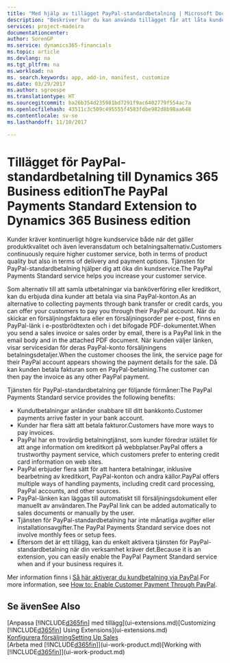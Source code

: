 ```yaml
---
title: "Med hjälp av tillägget PayPal-standardbetalning | Microsoft Docs"
description: "Beskriver hur du kan använda tillägget får att låta kunderna betala med PayPal."
services: project-madeira
documentationcenter: 
author: SorenGP
ms.service: dynamics365-financials
ms.topic: article
ms.devlang: na
ms.tgt_pltfrm: na
ms.workload: na
ms. search.keywords: app, add-in, manifest, customize
ms.date: 03/29/2017
ms.author: sgroespe
ms.translationtype: HT
ms.sourcegitcommit: ba26b354d235981bd7291f9ac6402779f554ac7a
ms.openlocfilehash: 43511c3c509c495555f4583fdbe982d8b98aa648
ms.contentlocale: sv-se
ms.lasthandoff: 11/10/2017

---
```

# <a name="the-paypal-payments-standard-extension-to-dynamics-365-business-edition"></a><span data-ttu-id="b237b-103">Tillägget för PayPal-standardbetalning till Dynamics 365 Business edition</span><span class="sxs-lookup"><span data-stu-id="b237b-103">The PayPal Payments Standard Extension to Dynamics 365 Business edition</span></span> 
<span data-ttu-id="b237b-104">Kunder kräver kontinuerligt högre kundservice både när det gäller produktkvalitet och även leveransdatum och betalningsalternativ.</span><span class="sxs-lookup"><span data-stu-id="b237b-104">Customers continuously require higher customer service, both in terms of product quality but also in terms of delivery and payment options.</span></span> <span data-ttu-id="b237b-105">Tjänsten för PayPal-standardbetalning hjälper dig att öka din kundservice.</span><span class="sxs-lookup"><span data-stu-id="b237b-105">The PayPal Payments Standard service helps you increase your customer service.</span></span>

<span data-ttu-id="b237b-106">Som alternativ till att samla utbetalningar via banköverföring eller kreditkort, kan du erbjuda dina kunder att betala via sina PayPal-konton.</span><span class="sxs-lookup"><span data-stu-id="b237b-106">As an alternative to collecting payments through bank transfer or credit cards, you can offer your customers to pay you through their PayPal account.</span></span> <span data-ttu-id="b237b-107">När du skickar en försäljningsfaktura eller en försäljningsorder per e-post, finns en PayPal-länk i e-postbrödtexten och i det bifogade PDF-dokumentet.</span><span class="sxs-lookup"><span data-stu-id="b237b-107">When you send a sales invoice or sales order by email, there is a PayPal link in the email body and in the attached PDF document.</span></span> <span data-ttu-id="b237b-108">När kunden väljer länken, visar servicesidan för deras PayPal-konto försäljningens betalningsdetaljer.</span><span class="sxs-lookup"><span data-stu-id="b237b-108">When the customer chooses the link, the service page for their PayPal account appears showing the payment details for the sale.</span></span> <span data-ttu-id="b237b-109">Då kan kunden betala fakturan som en PayPal-betalning.</span><span class="sxs-lookup"><span data-stu-id="b237b-109">The customer can then pay the invoice as any other PayPal payment.</span></span>

<span data-ttu-id="b237b-110">Tjänsten för PayPal-standardbetalning ger följande förmåner:</span><span class="sxs-lookup"><span data-stu-id="b237b-110">The PayPal Payments Standard service provides the following benefits:</span></span>

* <span data-ttu-id="b237b-111">Kundutbetalningar anländer snabbare till ditt bankkonto.</span><span class="sxs-lookup"><span data-stu-id="b237b-111">Customer payments arrive faster in your bank account.</span></span>
* <span data-ttu-id="b237b-112">Kunder har flera sätt att betala fakturor.</span><span class="sxs-lookup"><span data-stu-id="b237b-112">Customers have more ways to pay invoices.</span></span>
* <span data-ttu-id="b237b-113">PayPal har en trovärdig betalningtjänst, som kunder föredrar istället för att ange information om kreditkort på webbplatser.</span><span class="sxs-lookup"><span data-stu-id="b237b-113">PayPal offers a trustworthy payment service, which customers prefer to entering credit card information on web sites.</span></span>
* <span data-ttu-id="b237b-114">PayPal erbjuder flera sätt för att hantera betalningar, inklusive bearbetning av kreditkort, PayPal-konton och andra källor.</span><span class="sxs-lookup"><span data-stu-id="b237b-114">PayPal offers multiple ways of handling payments, including credit card processing, PayPal accounts, and other sources.</span></span>
* <span data-ttu-id="b237b-115">PayPal-länken kan läggas till automatiskt till försäljningsdokument eller manuellt av användaren.</span><span class="sxs-lookup"><span data-stu-id="b237b-115">The PayPal link can be added automatically to sales documents or manually by the user.</span></span>
* <span data-ttu-id="b237b-116">Tjänsten för PayPal-standardbetalning har inte månatliga avgifter eller installationsavgifter.</span><span class="sxs-lookup"><span data-stu-id="b237b-116">The PayPal Payments Standard service does not involve monthly fees or setup fees.</span></span>
* <span data-ttu-id="b237b-117">Eftersom det är ett tillägg, kan du enkelt aktivera tjänsten för PayPal-standardbetalning när din verksamhet kräver det.</span><span class="sxs-lookup"><span data-stu-id="b237b-117">Because it is an extension, you can easily enable the PayPal Payment Standard service when and if your business requires it.</span></span>  

<span data-ttu-id="b237b-118">Mer information finns i [Så här aktiverar du kundbetalning via PayPal](sales-how-enable-payment-service-extensions.md).</span><span class="sxs-lookup"><span data-stu-id="b237b-118">For more information, see [How to: Enable Customer Payment Through PayPal](sales-how-enable-payment-service-extensions.md).</span></span>

## <a name="see-also"></a><span data-ttu-id="b237b-119">Se även</span><span class="sxs-lookup"><span data-stu-id="b237b-119">See Also</span></span>
<span data-ttu-id="b237b-120">[Anpassa [!INCLUDE[d365fin](includes/d365fin_md.md)] med tillägg](ui-extensions.md)</span><span class="sxs-lookup"><span data-stu-id="b237b-120">[Customizing [!INCLUDE[d365fin](includes/d365fin_md.md)] Using Extensions](ui-extensions.md)</span></span>  
[<span data-ttu-id="b237b-121">Konfigurera försäljning</span><span class="sxs-lookup"><span data-stu-id="b237b-121">Setting Up Sales</span></span>](sales-setup-sales.md)  
<span data-ttu-id="b237b-122">[Arbeta med [!INCLUDE[d365fin](includes/d365fin_md.md)]](ui-work-product.md)</span><span class="sxs-lookup"><span data-stu-id="b237b-122">[Working with [!INCLUDE[d365fin](includes/d365fin_md.md)]](ui-work-product.md)</span></span>

